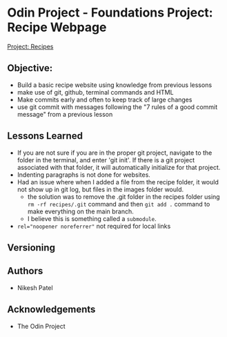 # Odin Project - Foundations Project: Recipe Webpage

[Project: Recipes](https://www.theodinproject.com/lessons/foundations-recipes)

## Objective:
- Build a basic recipe website using knowledge from previous lessons
- make use of git, github, terminal commands and HTML
- Make commits early and often to keep track of large changes
- use git commit with messages following the "7 rules of a good commit message" from a previous lesson

## Lessons Learned
-  If you are not sure if you are in the proper git project, navigate to the folder in the terminal, and enter 'git init'. If there is a git project associated with that folder, it will automatically initialize for that project.
- Indenting paragraphs is not done for websites.
- Had an issue where when I added a file from the recipe folder, it would not show up in git log, but files in the images folder would.
	- the solution was to remove the .git folder in the recipes folder using `rm -rf recipes/.git` command and then `git add .` command to make everything on the main branch.
	- I believe this is something called a `submodule`.
- `rel="noopener noreferrer"` not required for local links



## Versioning

## Authors
- Nikesh Patel

## Acknowledgements
- The Odin Project

